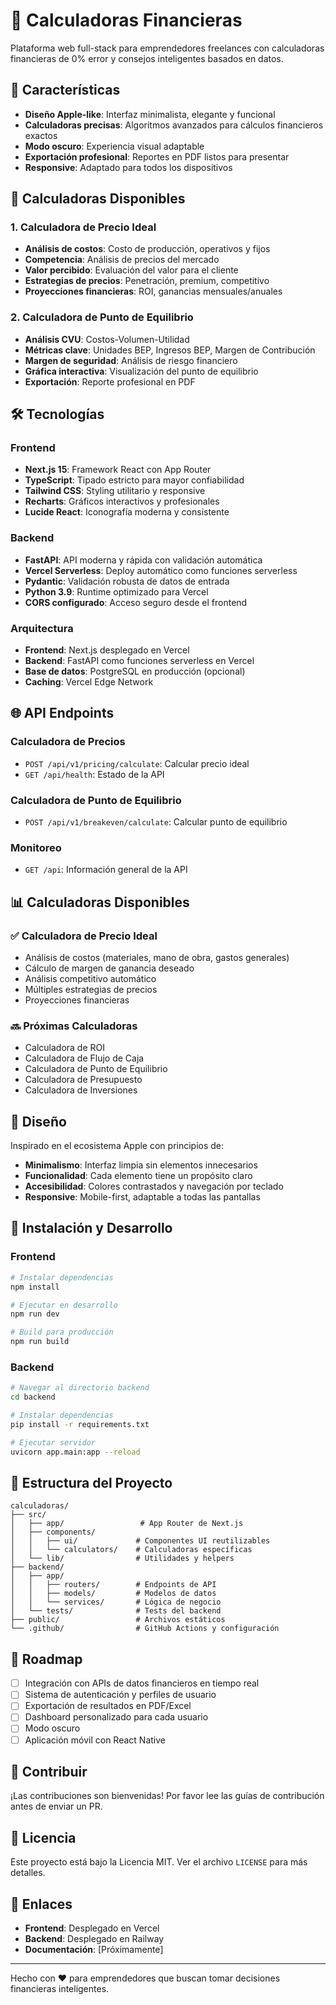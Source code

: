 # 🧮 Calculadoras Financieras

Plataforma web full-stack para emprendedores freelances con calculadoras financieras de 0% error y consejos inteligentes basados en datos.

## 🚀 Características

- **Diseño Apple-like**: Interfaz minimalista, elegante y funcional
- **Calculadoras precisas**: Algoritmos avanzados para cálculos financieros exactos
- **Modo oscuro**: Experiencia visual adaptable
- **Exportación profesional**: Reportes en PDF listos para presentar
- **Responsive**: Adaptado para todos los dispositivos

## 🧮 Calculadoras Disponibles

### 1. Calculadora de Precio Ideal
- **Análisis de costos**: Costo de producción, operativos y fijos
- **Competencia**: Análisis de precios del mercado
- **Valor percibido**: Evaluación del valor para el cliente
- **Estrategias de precios**: Penetración, premium, competitivo
- **Proyecciones financieras**: ROI, ganancias mensuales/anuales

### 2. Calculadora de Punto de Equilibrio
- **Análisis CVU**: Costos-Volumen-Utilidad
- **Métricas clave**: Unidades BEP, Ingresos BEP, Margen de Contribución
- **Margen de seguridad**: Análisis de riesgo financiero
- **Gráfica interactiva**: Visualización del punto de equilibrio
- **Exportación**: Reporte profesional en PDF

## 🛠️ Tecnologías

### Frontend
- **Next.js 15**: Framework React con App Router
- **TypeScript**: Tipado estricto para mayor confiabilidad
- **Tailwind CSS**: Styling utilitario y responsive
- **Recharts**: Gráficos interactivos y profesionales
- **Lucide React**: Iconografía moderna y consistente

### Backend
- **FastAPI**: API moderna y rápida con validación automática
- **Vercel Serverless**: Deploy automático como funciones serverless  
- **Pydantic**: Validación robusta de datos de entrada
- **Python 3.9**: Runtime optimizado para Vercel
- **CORS configurado**: Acceso seguro desde el frontend

### Arquitectura
- **Frontend**: Next.js desplegado en Vercel
- **Backend**: FastAPI como funciones serverless en Vercel
- **Base de datos**: PostgreSQL en producción (opcional)
- **Caching**: Vercel Edge Network

## 🌐 API Endpoints

### Calculadora de Precios
- `POST /api/v1/pricing/calculate`: Calcular precio ideal
- `GET /api/health`: Estado de la API

### Calculadora de Punto de Equilibrio  
- `POST /api/v1/breakeven/calculate`: Calcular punto de equilibrio

### Monitoreo
- `GET /api`: Información general de la API

## 📊 Calculadoras Disponibles

### ✅ Calculadora de Precio Ideal
- Análisis de costos (materiales, mano de obra, gastos generales)
- Cálculo de margen de ganancia deseado
- Análisis competitivo automático
- Múltiples estrategias de precios
- Proyecciones financieras

### 🔜 Próximas Calculadoras
- Calculadora de ROI
- Calculadora de Flujo de Caja
- Calculadora de Punto de Equilibrio
- Calculadora de Presupuesto
- Calculadora de Inversiones

## 🎨 Diseño

Inspirado en el ecosistema Apple con principios de:
- **Minimalismo**: Interfaz limpia sin elementos innecesarios
- **Funcionalidad**: Cada elemento tiene un propósito claro
- **Accesibilidad**: Colores contrastados y navegación por teclado
- **Responsive**: Mobile-first, adaptable a todas las pantallas

## 🚀 Instalación y Desarrollo

### Frontend
```bash
# Instalar dependencias
npm install

# Ejecutar en desarrollo
npm run dev

# Build para producción
npm run build
```

### Backend
```bash
# Navegar al directorio backend
cd backend

# Instalar dependencias
pip install -r requirements.txt

# Ejecutar servidor
uvicorn app.main:app --reload
```

## 📁 Estructura del Proyecto

```
calculadoras/
├── src/
│   ├── app/                 # App Router de Next.js
│   ├── components/
│   │   ├── ui/             # Componentes UI reutilizables
│   │   └── calculators/    # Calculadoras específicas
│   └── lib/                # Utilidades y helpers
├── backend/
│   ├── app/
│   │   ├── routers/        # Endpoints de API
│   │   ├── models/         # Modelos de datos
│   │   └── services/       # Lógica de negocio
│   └── tests/              # Tests del backend
├── public/                 # Archivos estáticos
└── .github/                # GitHub Actions y configuración
```

## 🎯 Roadmap

- [ ] Integración con APIs de datos financieros en tiempo real
- [ ] Sistema de autenticación y perfiles de usuario
- [ ] Exportación de resultados en PDF/Excel
- [ ] Dashboard personalizado para cada usuario
- [ ] Modo oscuro
- [ ] Aplicación móvil con React Native

## 🤝 Contribuir

¡Las contribuciones son bienvenidas! Por favor lee las guías de contribución antes de enviar un PR.

## 📄 Licencia

Este proyecto está bajo la Licencia MIT. Ver el archivo `LICENSE` para más detalles.

## 🔗 Enlaces

- **Frontend**: Desplegado en Vercel
- **Backend**: Desplegado en Railway
- **Documentación**: [Próximamente]

---

Hecho con ❤️ para emprendedores que buscan tomar decisiones financieras inteligentes.
